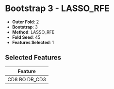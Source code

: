 # Bootstrap 3 - LASSO_RFE

- **Outer Fold**: 2
- **Bootstrap**: 3
- **Method**: LASSO_RFE
- **Fold Seed**: 45
- **Features Selected**: 1

## Selected Features

| Feature |
|---------|
| CD8 RO DR_CD3 |

